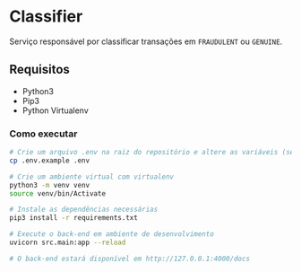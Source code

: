 # Classifier

Serviço responsável por classificar transações em `FRAUDULENT` ou `GENUINE`.

## Requisitos

- Python3
- Pip3
- Python Virtualenv

### Como executar

```bash
# Crie um arquivo .env na raiz do repositório e altere as variáveis (se necessário)
cp .env.example .env

# Crie um ambiente virtual com virtualenv
python3 -m venv venv
source venv/bin/Activate

# Instale as dependências necessárias
pip3 install -r requirements.txt

# Execute o back-end em ambiente de desenvolvimento
uvicorn src.main:app --reload

# O back-end estará disponível em http://127.0.0.1:4000/docs
```
